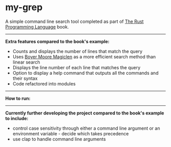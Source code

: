 # **my-grep**
A simple command line search tool completed as part of <a href = "https://doc.rust-lang.org/book/ch12-00-an-io-project.html">The Rust Programming Language</a> book. 

---- 

**Extra features compared to the book's example:**

- Counts and displays the number of lines that match the query
- Uses <a href="https://crates.io/crates/boyer-moore-magiclen">Boyer Moore Magiclen</a> as a more efficient search method than linear search
- Displays the line number of each line that matches the query
- Option to display a help command that outputs all the commands and their syntax
- Code refactored into modules

----

**How to run:**

----

**Currently further developing the project compared to the book's example to include:**
- control case sensitivity through either a command line argument or an environment variable - decide which takes precedence
- use clap to handle command line arguments